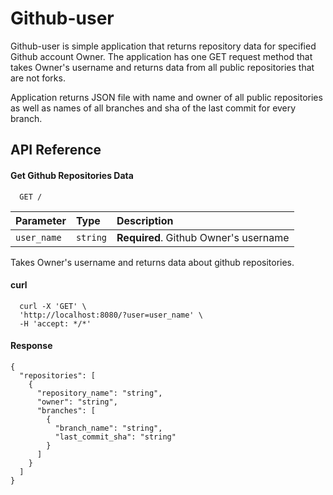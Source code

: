
# Github-user

Github-user is simple application that returns repository data for specified Github account Owner.
The application has one GET request method that takes Owner's username and returns data from all public repositories that are not forks.

Application returns JSON file with name and owner of all public repositories as well as names of all branches and sha of the last commit for every branch.


## API Reference

#### Get Github Repositories Data

```http
  GET /
```

| Parameter | Type     | Description                |
| :-------- | :------- | :------------------------- |
| `user_name`    | `string` | **Required**. Github Owner's username |

Takes Owner's username and returns data about github repositories.

#### curl

```http
  curl -X 'GET' \
  'http://localhost:8080/?user=user_name' \
  -H 'accept: */*'
```
#### Response
```http
{
  "repositories": [
    {
      "repository_name": "string",
      "owner": "string",
      "branches": [
        {
          "branch_name": "string",
          "last_commit_sha": "string"
        }
      ]
    }
  ]
}
````